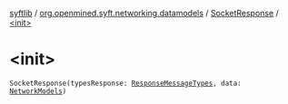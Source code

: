 [syftlib](../../index.md) / [org.openmined.syft.networking.datamodels](../index.md) / [SocketResponse](index.md) / [&lt;init&gt;](./-init-.md)

# &lt;init&gt;

`SocketResponse(typesResponse: `[`ResponseMessageTypes`](../../org.openmined.syft.networking.requests/-response-message-types/index.md)`, data: `[`NetworkModels`](../-network-models/index.md)`)`